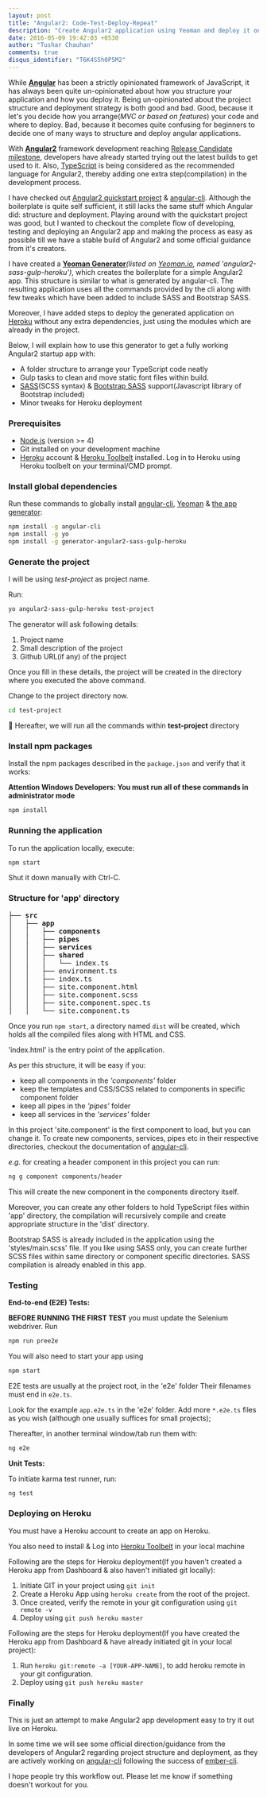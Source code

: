 ```yaml
---
layout: post
title: "Angular2: Code-Test-Deploy-Repeat"
description: "Create Angular2 application using Yeoman and deploy it on Heroku"
date: 2016-05-09 19:42:03 +0530
author: "Tushar Chauhan"
comments: true
disqus_identifier: "T6K4S5h0P5M2"
---
```


While [**Angular**](https://angularjs.org/) has been a strictly opinionated framework of JavaScript, it has always been quite un-opinionated about how you structure your application and how you deploy it. Being un-opinionated about the project structure and deployment strategy is both good and bad. Good, because it let's you decide how you arrange(_MVC or based on features_) your code and where to deploy. Bad, because it becomes quite confusing for beginners to decide one of many ways to structure and deploy angular applications.

With [**Angular2**](https://angular.io/) framework development reaching [Release Candidate milestone](https://github.com/angular/angular/milestones), developers have already started trying out the latest builds to get used to it. Also, [TypeScript](http://www.typescriptlang.org) is being considered as the recommended language for Angular2, thereby adding one extra step(compilation) in the development process.

I have checked out [Angular2 quickstart project](https://github.com/angular/quickstart) & [angular-cli](https://github.com/angular/angular-cli). Although the boilerplate is quite self sufficient, it still lacks the same stuff which Angular did: structure and deployment. Playing around with the quickstart project was good, but I wanted to checkout the complete flow of developing, testing and deploying an Angular2 app and making the process as easy as possible till we have a stable build of Angular2 and some official guidance from it's creators.

I have created a **[Yeoman Generator](https://www.npmjs.com/package/generator-angular2-sass-gulp-heroku)**_(listed on [Yeoman.io](http://yeoman.io/generators/), named 'angular2-sass-gulp-heroku')_, which creates the boilerplate for a simple Angular2 app. This structure is similar to what is generated by angular-cli. The resulting application uses all the commands provided by the cli along with few tweaks which have been added to include SASS and Bootstrap SASS.

Moreover, I have added steps to deploy the generated application on [Heroku](https://www.heroku.com) without any extra dependencies, just using the modules which are already in the project.

Below, I will explain how to use this generator to get a fully working Angular2 startup app with:

* A folder structure to arrange your TypeScript code neatly
* Gulp tasks to clean and move static font files within build.
* [SASS](http://sass-lang.com/)(SCSS syntax) & [Bootstrap SASS](https://github.com/twbs/bootstrap-sass) support(Javascript library of Bootstrap included)
* Minor tweaks for Heroku deployment

### Prerequisites

* [Node.js](https://nodejs.org/) (version >= 4)
* Git installed on your development machine
* [Heroku](https://www.heroku.com) account & [Heroku Toolbelt](https://toolbelt.heroku.com) installed. Log in to Heroku using Heroku toolbelt on your terminal/CMD prompt.

### Install global dependencies

Run these commands to globally install [angular-cli](https://github.com/angular/angular-cli), [Yeoman](http://yeoman.io) & [the app generator](https://www.npmjs.com/package/generator-angular2-sass-gulp-heroku):

```sh
npm install -g angular-cli
npm install -g yo
npm install -g generator-angular2-sass-gulp-heroku
```

### Generate the project
I will be using _test-project_ as project name.

Run:

```sh
yo angular2-sass-gulp-heroku test-project
```

The generator will ask following details:

1. Project name
2. Small description of the project
3. Github URL(if any) of the project

Once you fill in these details, the project will be created in the directory where you executed the above command.

Change to the project directory now.

```sh
cd test-project
```
🔴 Hereafter, we will run all the commands within **test-project** directory

### Install npm packages

Install the npm packages described in the `package.json` and verify that it works:

**Attention Windows Developers:  You must run all of these commands in administrator mode**

```sh
npm install
```

### Running the application

To run the application locally, execute:

```sh
npm start
```
Shut it down manually with Ctrl-C.

### Structure for 'app' directory

<pre>
├── <b>src</b>
│   ├── <b>app</b>
│   │   ├── <b>components</b>
│   │   ├── <b>pipes</b>
│   │   ├── <b>services</b>
│   │   ├── <b>shared</b>
│   │   │   └── index.ts
│   │   ├── environment.ts
│   │   ├── index.ts
│   │   ├── site.component.html
│   │   ├── site.component.scss
│   │   ├── site.component.spec.ts
│   │   └── site.component.ts
</pre>

Once you run `npm start`, a directory named `dist` will be created, which holds all the compiled files along with HTML and CSS.

'index.html' is the entry point of the application.

As per this structure, it will be easy if you:

* keep all components in the _'components'_ folder
* keep the templates and CSS/SCSS related to components in specific component folder
* keep all pipes in the _'pipes'_ folder
* keep all services in the _'services'_ folder

In this project 'site.component' is the first component to load, but you can change it.
To create new components, services, pipes etc in their respective directories, checkout the documentation of [angular-cli](https://github.com/angular/angular-cli).

_e.g._ for creating a header component in this project you can run:

```sh
ng g component components/header
```

This will create the new component in the components directory itself.

Moreover, you can create any other folders to hold TypeScript files within 'app' directory, the compilation will recursively compile and create appropriate structure in the 'dist' directory.

Bootstrap SASS is already included in the application using the 'styles/main.scss' file. If you like using SASS only, you can create further SCSS files within same directory or component specific directories. SASS compilation is already enabled in this app.

### Testing

**End-to-end (E2E) Tests:**

**BEFORE RUNNING THE FIRST TEST** you must update the Selenium webdriver. Run

```sh
npm run pree2e
```

You will also need to start your app using

```sh
npm start
```

E2E tests are usually at the project root, in the 'e2e' folder
Their filenames must end in `e2e.ts`.

Look for the example `app.e2e.ts` in the 'e2e' folder.
Add more `*.e2e.ts` files as you wish (although one usually suffices for small projects);

Thereafter, in another terminal window/tab run them with:

```sh
ng e2e
```

**Unit Tests:**

To initiate karma test runner, run:

```sh
ng test
```

### Deploying on Heroku
You must have a Heroku account to create an app on Heroku.

You also need to install & Log into [Heroku Toolbelt](https://toolbelt.heroku.com/) in your local machine

Following are the steps for Heroku deployment(If you haven't created a Heroku app from  Dashboard & also haven't initiated git locally):

1. Initiate GIT in your project using `git init`
2. Create a Heroku App using `heroku create` from the root of the project.
3. Once created, verify the remote in your git configuration using `git remote -v`
4. Deploy using `git push heroku master`

Following are the steps for Heroku deployment(If you have created the Heroku app from Dashboard & have already initiated git in your local project):

1. Run `heroku git:remote -a [YOUR-APP-NAME]`, to add heroku remote in your git configuration.
2. Deploy using `git push heroku master`

### Finally

This is just an attempt to make Angular2 app development easy to try it out live on Heroku.

In some time we will see some official direction/guidance from the developers of Angular2 regarding project structure and deployment, as they are actively working on [angular-cli](https://github.com/angular/angular-cli) following the success of [ember-cli](http://ember-cli.com).

I hope people try this workflow out. Please let me know if something doesn't workout for you.
